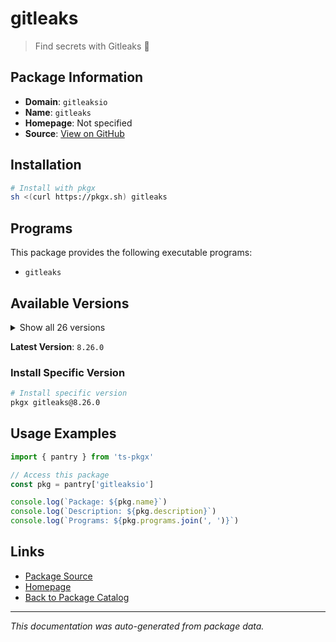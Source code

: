 # gitleaks

> Find secrets with Gitleaks 🔑

## Package Information

- **Domain**: `gitleaksio`
- **Name**: `gitleaks`
- **Homepage**: Not specified
- **Source**: [View on GitHub](https://github.com/pkgxdev/pantry/tree/main/projects/gitleaks.io/package.yml)

## Installation

```bash
# Install with pkgx
sh <(curl https://pkgx.sh) gitleaks
```

## Programs

This package provides the following executable programs:

- `gitleaks`

## Available Versions

<details>
<summary>Show all 26 versions</summary>

- `8.26.0`, `8.25.1`, `8.25.0`, `8.24.3`, `8.24.2`
- `8.24.0`, `8.23.3`, `8.23.2`, `8.23.1`, `8.23.0`
- `8.22.1`, `8.22.0`, `8.21.4`, `8.21.3`, `8.21.2`
- `8.21.1`, `8.21.0`, `8.20.1`, `8.20.0`, `8.19.3`
- `8.19.2`, `8.19.1`, `8.18.4`, `8.18.3`, `8.18.2`
- `8.18.1`

</details>

**Latest Version**: `8.26.0`

### Install Specific Version

```bash
# Install specific version
pkgx gitleaks@8.26.0
```

## Usage Examples

```typescript
import { pantry } from 'ts-pkgx'

// Access this package
const pkg = pantry['gitleaksio']

console.log(`Package: ${pkg.name}`)
console.log(`Description: ${pkg.description}`)
console.log(`Programs: ${pkg.programs.join(', ')}`)
```

## Links

- [Package Source](https://github.com/pkgxdev/pantry/tree/main/projects/gitleaks.io/package.yml)
- [Homepage](#)
- [Back to Package Catalog](../package-catalog.md)

---

*This documentation was auto-generated from package data.*

